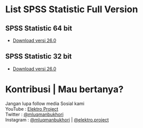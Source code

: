 # List SPSS Statistic Full Version

## SPSS Statistic 64 bit
* [Download versi 26.0](https://drive.google.com/file/d/1014o3i2CNU-yf5SWmpCcTl7j5d9Rgmqa/view?usp=sharing)

## SPSS Statistic 32 bit
* [Download versi 26.0](https://drive.google.com/file/d/10IJ3eIj6Fej_yuOXL5RxSg2vraQRe-sz/view?usp=sharing)

# Kontribusi | Mau bertanya?
Jangan lupa follow media Sosial kami <br>
YouTube : [Elektro Project](https://www.youtube.com/elektroproject) <br>
Twitter : [@mluqmanbukhori](https://twitter.com/mluqmanbukhori) <br>
Instagram : [@mluqmanbukhori](https://instagram.com/mluqmanbukhori) | [@elektro.project](https://instagram.com/elektro.project)

